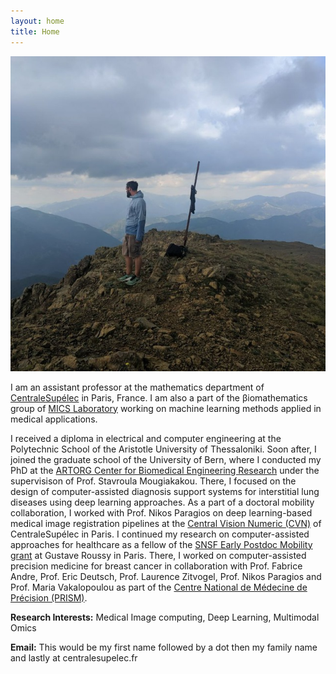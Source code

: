 ```yaml
---
layout: home
title: Home
---
```


<div class="w-25 m-3 float-start">
    <img class="img-fluid z-depth-1 rounded-circle" src="/assets/img/photo3.jpeg">
</div>

<div class="clearfix text-justify">

<p>
I am an assistant professor at the mathematics department of <a href="https://www.centralesupelec.fr/" target="_blank">CentraleSupélec</a> in Paris, France. I am also a part of the βiomathematics group of <a href="http://biomathematics.mics.centralesupelec.fr/" target="_blank">MICS Laboratory</a> working on machine learning methods applied in medical applications.
</p>

<p>
I received a diploma in electrical and computer engineering at the Polytechnic School of the Aristotle University of Thessaloniki. Soon after, I joined the graduate school of the University of Bern, where I conducted my PhD at the <a href="https://www.artorg.unibe.ch/" target="_blank">ARTORG Center for Biomedical Engineering Research</a> under the supervisison of Prof. Stavroula Mougiakakou. There, I focused on the design of computer-assisted diagnosis support systems for interstitial lung diseases using deep learning approaches. As a part of a doctoral mobility collaboration, Ι worked with Prof. Nikos Paragios on deep learning-based medical image registration pipelines at the <a href="http://cvn.centralesupelec.fr/" target="_blank">Central Vision Numeric (CVN)</a> of CentraleSupélec in Paris. I continued my research on computer-assisted approaches for healthcare as a fellow of the <a href="http://p3.snf.ch/project-188153" target="_blank">SNSF Early Postdoc Mobility grant</a> at Gustave Roussy in Paris. There, Ι worked on computer-assisted precision medicine for breast cancer in collaboration with Prof. Fabrice Andre, Prof. Eric Deutsch, Prof. Laurence Zitvogel, Prof. Nikos Paragios and Prof. Maria Vakalopoulou as part of the <a href="https://www.gustaveroussy.fr/fr/prism-ifi" target="_blank">Centre National de Médecine de Précision (PRISM)</a>.


</p>

<p>
<strong> Research Interests:</strong> Medical Image computing, Deep Learning, Multimodal Omics
</p>

<p>
<strong> Email:</strong> This would be my first name followed by a dot then my family name and lastly at centralesupelec.fr
</p>

</div>



